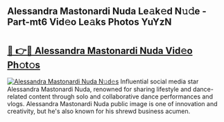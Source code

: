 ## Alessandra Mastonardi Nuda Le𝚊k𝚎d N𝚞𝚍e - Part-mt6 Vid𝚎o Le𝚊ks Photos YuYzN

# <h2><a href="http://fbbzfmu.evod.top/?m=Alessandra+Mastonardi+Nuda">🔗 👉🔴 Alessandra Mastonardi Nuda Vid𝚎o Ph𝚘t𝚘s</a></h2>

[![Alessandra Mastonardi Nuda N𝚞d𝚎s](https://i.imgur.com/8V9OHl7.gif)](http://fbbzfmu.evod.top/?m=Alessandra+Mastonardi+Nuda)
Influential social media star Alessandra Mastonardi Nuda, renowned for sharing lifestyle and dance-related content through solo and collaborative dance performances and vlogs. Alessandra Mastonardi Nuda public image is one of innovation and creativity, but he's also known for his shrewd business acumen. 
